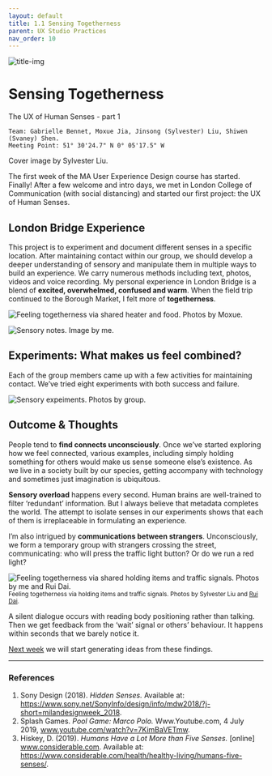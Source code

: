 ```yaml
---
layout: default
title: 1.1 Sensing Togetherness
parent: UX Studio Practices
nav_order: 10
---
```


![title-img](https://sylvesterlau.com/blog/assets/ux-sense/cover.jpg)
# Sensing Togetherness
The UX of Human Senses - part 1

```
Team: Gabrielle Bennet, Moxue Jia, Jinsong (Sylvester) Liu, Shiwen (Svaney) Shen.
Meeting Point: 51° 30'24.7" N 0° 05'17.5" W
```
Cover image by Sylvester Liu.

The first week of the MA User Experience Design course has started. Finally! After a few welcome and intro days, we met in London College of Communication (with social distancing) and started our first project: the UX of Human Senses.

## London Bridge Experience
This project is to experiment and document different senses in a specific location. After maintaining contact within our group, we should develop a deeper understanding of sensory and manipulate them in multiple ways to build an experience. We carry numerous methods including text, photos, videos and voice recording. My personal experience in London Bridge is a blend of **excited, overwhelmed, confused and warm**. When the field trip continued to the Borough Market, I felt more of **togetherness**.

![Feeling togetherness via shared heater and food. Photos by Moxue.](https://sylvesterlau.com/blog/assets/ux-sense/food-heater.jpg "Feeling togetherness via shared heater and food. Photos by Moxue.")

![Sensory notes. Image by me.](https://sylvesterlau.com/blog/assets/ux-sense/sense-notes.jpg "Sensory notes. Image by Sylvester Liu.")

## Experiments: What makes us feel combined?
Each of the group members came up with a few activities for maintaining contact. We’ve tried eight experiments with both success and failure.

![Sensory expeiments. Photos by group.](https://sylvesterlau.com/blog/assets/ux-sense/experiments.jpg "Sensory expeiments. Photos by group.")

## Outcome & Thoughts
People tend to **find connects unconsciously**. Once we’ve started exploring how we feel connected, various examples, including simply holding something for others would make us sense someone else’s existence. As we live in a society built by our species, getting accompany with technology and sometimes just imagination is ubiquitous.


**Sensory overload** happens every second. Human brains are well-trained to filter ‘redundant’ information. But I always believe that metadata completes the world. The attempt to isolate senses in our experiments shows that each of them is irreplaceable in formulating an experience. 

I’m also intrigued by **communications between strangers**. Unconsciously, we form a temporary group with strangers crossing the street, communicating: who will press the traffic light button? Or do we run a red light?


![Feeling togetherness via shared holding items and traffic signals. Photos by me and Rui Dai.](https://sylvesterlau.com/blog/assets/ux-sense/togetherness-2.jpg)
<small>Feeling togetherness via holding items and traffic signals. Photos by Sylvester Liu and [Rui Dai](https://www.instagram.com/ruii_d/).</small>



A silent dialogue occurs with reading body positioning rather than talking. Then we get feedback from the ‘wait’ signal or others’ behaviour. It happens within seconds that we barely notice it. 

[Next week](/sense-2) we will start generating ideas from these findings.

***

### References
1. Sony Design (2018). _Hidden Senses._ Available at: https://www.sony.net/SonyInfo/design/info/mdw2018/?j-short=milandesignweek_2018.
2. Splash Games. _Pool Game: Marco Polo._ Www.Youtube.com, 4 July 2019, www.youtube.com/watch?v=7KimBaVETmw.
3. Hiskey, D. (2019). _Humans Have a Lot More than Five Senses._ [online] www.considerable.com. Available at: https://www.considerable.com/health/healthy-living/humans-five-senses/.
